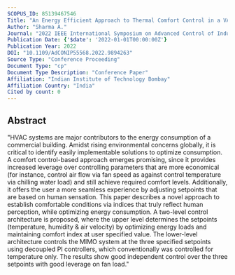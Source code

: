 ```yaml
---
SCOPUS_ID: 85139467546
Title: "An Energy Efficient Approach to Thermal Comfort Control in a VAV HVAC System"
Author: "Sharma A."
Journal: "2022 IEEE International Symposium on Advanced Control of Industrial Processes, AdCONIP 2022"
Publication Date: {'$date': '2022-01-01T00:00:00Z'}
Publication Year: 2022
DOI: "10.1109/AdCONIP55568.2022.9894263"
Source Type: "Conference Proceeding"
Document Type: "cp"
Document Type Description: "Conference Paper"
Affiliation: "Indian Institute of Technology Bombay"
Affiliation Country: "India"
Cited by count: 0
---
```


## Abstract
"HVAC systems are major contributors to the energy consumption of a commercial building. Amidst rising environmental concerns globally, it is critical to identify easily implementable solutions to optimize consumption. A comfort control-based approach emerges promising, since it provides increased leverage over controlling parameters that are more economical (for instance, control air flow via fan speed as against control temperature via chilling water load) and still achieve required comfort levels. Additionally, it offers the user a more seamless experience by adjusting setpoints that are based on human sensation. This paper describes a novel approach to establish comfortable conditions via indices that truly reflect human perception, while optimizing energy consumption. A two-level control architecture is proposed, where the upper level determines the setpoints (temperature, humidity & air velocity) by optimizing energy loads and maintaining comfort index at user specified value. The lower-level architecture controls the MIMO system at the three specified setpoints using decoupled PI controllers, which conventionally was controlled for temperature only. The results show good independent control over the three setpoints with good leverage on fan load."
